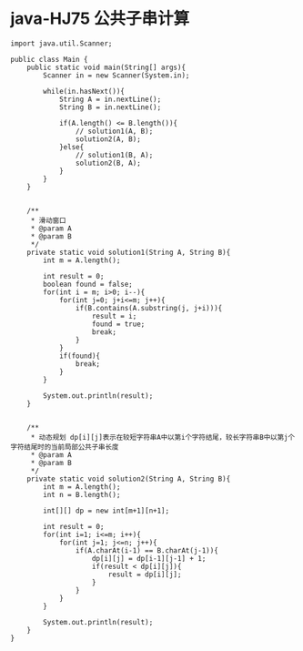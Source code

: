 # java-HJ75 公共子串计算


    import java.util.Scanner;
    
    public class Main {
        public static void main(String[] args){
            Scanner in = new Scanner(System.in);
    
            while(in.hasNext()){
                String A = in.nextLine();
                String B = in.nextLine();
    
                if(A.length() <= B.length()){
                    // solution1(A, B);
                    solution2(A, B);
                }else{
                    // solution1(B, A);
                    solution2(B, A);
                }
            }
        }
    
    
        /**
         * 滑动窗口
         * @param A
         * @param B
         */
        private static void solution1(String A, String B){
            int m = A.length();
    
            int result = 0;
            boolean found = false;
            for(int i = m; i>0; i--){
                for(int j=0; j+i<=m; j++){
                    if(B.contains(A.substring(j, j+i))){
                        result = i;
                        found = true;
                        break;
                    }
                }
                if(found){
                    break;
                }
            }
    
            System.out.println(result);
        }
    
    
        /**
         * 动态规划 dp[i][j]表示在较短字符串A中以第i个字符结尾，较长字符串B中以第j个字符结尾时的当前局部公共子串长度
         * @param A
         * @param B
         */
        private static void solution2(String A, String B){
            int m = A.length();
            int n = B.length();
    
            int[][] dp = new int[m+1][n+1];
    
            int result = 0;
            for(int i=1; i<=m; i++){
                for(int j=1; j<=n; j++){
                    if(A.charAt(i-1) == B.charAt(j-1)){
                        dp[i][j] = dp[i-1][j-1] + 1;
                        if(result < dp[i][j]){
                            result = dp[i][j];
                        }
                    }
                }
            }
            
            System.out.println(result);
        }
    }

  

